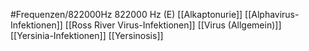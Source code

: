 #Frequenzen/822000Hz
822000 Hz (E)
[[Alkaptonurie]]
[[Alphavirus-Infektionen]]
[[Ross River Virus-Infektionen]]
[[Virus (Allgemein)]]
[[Yersinia-Infektionen]]
[[Yersinosis]]
